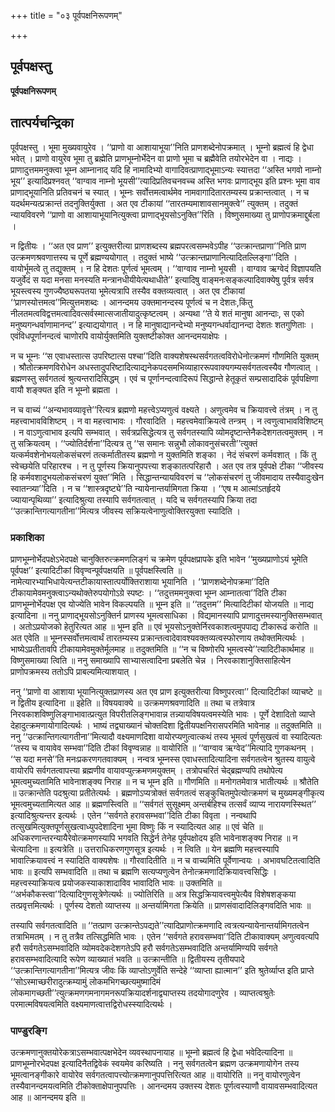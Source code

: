+++
title = "०३ पूर्वपक्षनिरूपणम्"

+++


## पूर्वपक्षस्तु

**पूर्वपक्षनिरूपणम्**

## **तात्पर्यचन्द्रिका**

पूर्वपक्षस्तु । भूमा मुख्यवायुरेव । ‘‘प्राणो वा आशायाभूया’’निति प्राणशब्देनोपक्रमात् । भूम्नो ब्रह्मत्वं हि द्वेधा भवेत् । प्राणो वायुरेव भूमा तु ब्रह्मेति प्राणभूम्नोर्भेदेन वा प्राणो भूमा च ब्रह्मैवेति तयोरभेदेन वा । नाद्यः । प्राणादुत्तममनुक्त्वा भूम्न आम्नानाद् यदि हि नामादिभ्यो वागादिवत्प्राणाद्भूमाऽन्यः स्यात्तदा ‘‘अस्ति भगवो नाम्नो भूय’’ इत्यादिप्रश्नवत् ‘‘वाग्वाव नाम्नो भूयसी’’त्यादिप्रतिवचनवच्च अस्ति भगवः प्राणाद्भूय इति प्रश्नः भूमा वाव प्राणाद्भूयानिति प्रतिवचनं च स्यात् । भूम्नः सर्वोत्तमत्वार्थमेव नामवागादितारतम्यस्य प्रक्रान्तत्वात् । न च यदर्थमन्यत्प्रक्रान्तं तदनुक्तिर्युक्ता । अत एव टीकायां ‘‘तारतम्यमाशावसानमुक्त्वे’’ त्युक्तम् । तदुक्तं न्यायविवरणे ‘‘प्राणो वा आशायाभूयानित्युक्त्वा प्राणाद्भूयसोऽनुक्ति’’रिति । विष्णुसमाख्या तु प्राणोपक्रमाद्दुर्बला ।

न द्वितीयः । ‘‘अत एव प्राण’’ इत्युक्तरीत्या प्राणशब्दस्य ब्रह्मपरत्वसम्भवेऽपीह ‘‘उत्क्रान्तप्राणा’’निति प्राण उत्क्रमणश्रवणात्तस्य च पूर्णे ब्रह्मण्ययोगात् । तदुक्तं भाष्ये ‘‘उत्क्रान्तप्राणानित्यादितल्लिङ्गा’’दिति । वायोर्भूमत्वे तु तद्युक्तम् । न हि देशतः पूर्णत्वं भूमत्वम् । ‘‘वाग्वाव नाम्नो भूयसी । वाग्वाव ऋग्वेदं विज्ञापयति यजुर्वेदं स यदा मनसा मनस्यति मन्त्रानधीयीयेत्यथाधीते’’ इत्यादिषु वाङ्मनःसङ्कल्पादिवाक्येषु पूर्वत्र सर्वत्र भूयस्त्वस्य गुणज्यैष्ठ्यरूपतया भूमेत्यत्रापि तस्यैव वक्तव्यत्वात् । अत एव टीकायां ‘‘प्राणस्योत्तमत्व’’मित्युत्तमशब्दः । आनन्दमय उक्तमानन्दस्य पूर्णत्वं च न देशतः,किंतु नीलतमत्वविद्वत्तमत्वादिवत्सर्वस्मात्सजातीयादुत्कृष्टत्वम् । अन्यथा ‘‘ते ये शतं मानुषा आनन्दाः, स एको मनुष्यगन्धर्वाणामानन्द’’ इत्याद्ययोगात् । न हि मानुषाद्यानन्देभ्यो मनुष्यगन्धर्वाद्यानन्दा देशतः शतगुणिताः । एवंविधपूर्णानन्दत्वं चाणोरपि वायोर्युक्तमिति युक्तष्टीकोक्त आनन्दमयाक्षेपः ।

न च भूम्नः ‘‘स एवाधस्तात्स उपरिष्टात्स पश्चा’’दिति वाक्यशेषस्थसर्वगतत्वविरोधेनोत्क्रमणं गौणमिति युक्तम् । श्रौतोत्क्रमणविरोधेन अधस्तादुपरिष्टादित्याद्यनेकपदसमभिव्याहाररूपवाक्यगम्यसर्वगतत्वस्यैव गौणत्वात् । ब्रह्मणस्तु सर्वगतत्वं श्रुत्यन्तरादिसिद्धम् । एवं च पूर्णानन्दत्वादिरूपं सिद्धान्ते हेतूकृतं सम्प्रसादादिकं पूर्वपक्षिणा वायौ शङ्क्यत इति न भूम्नो ब्रह्मता ।

न च वाच्यं ‘‘अन्यभावव्यावृत्ते’’रित्यत्र ब्रह्मणो महत्त्वेऽप्यणुत्वं वक्ष्यते । अणुत्वमेव च क्रियावत्त्वे तंत्रम् । न तु महत्त्वाभावविशिष्टम् । न वा महत्त्वाभावः । गौरवादिति । महत्त्वमेवाक्रियत्वे तन्त्रम् । न त्वणुत्वाभावविशिष्टम् । न वाऽणुत्वाभाव इत्यपि सम्भवात् । सर्वत्रप्रसिद्धेत्यत्र तु सर्वगतस्यापि व्योमदृष्टान्तेनैकदेशगतत्वमुक्तम् । न तु सक्रियत्वम् । ‘‘ज्योतिर्दर्शना’’दित्यत्र तु ‘‘स समानः सन्नुभौ लोकावनुसंचरती’’त्युक्तं यत्कर्मवशेनोभयलोकसंचरणं तत्कर्मातीतस्य ब्रह्मणो न युक्तमिति शङ्का । नेदं संचरणं कर्मवशात् । किं तु स्वेच्छयेति परिहारश्च । न तु पूर्णस्य क्रियानुपपत्त्या शङ्कातत्परिहारौ । अत एव तत्र पूर्वपक्षे टीका ‘‘जीवस्य हि कर्मवशादुभयलोकसंचरणं युक्त’’मिति । सिद्धान्तन्यायविवरणं च ‘‘लोकसंचरणं तु जीवमादाय तस्यैवादुःखेन स्वातन्त्र्या’’दिति । न च ‘‘शास्त्रदृष्ट्ये’’ति न्यायेनान्तर्यामिगता क्रिया । ‘‘एष म आत्मांऽतर्हृदये ज्यायान्पृथिव्या’’ इत्यादिश्रुत्या तस्यापि सर्वगतत्वात् । यदि च सर्वगतस्यापि क्रिया तदा ‘‘उत्क्रान्तिगत्यागतीना’’मित्यत्र जीवस्य सक्रियत्वेनाणुत्वोक्तिरयुक्ता स्यादिति ।

### **प्रकाशिका**

प्राणभूम्नोर्भेदपक्षेऽभेदपक्षे चानुक्तिरुत्क्रमणलिङ्गं च क्रमेण पूर्वपक्षप्रापके इति भावेन ‘‘मुख्यप्राणोऽयं भूमेति पूर्वपक्ष’’ इत्यादिटीकां विवृण्वन्पूर्वपक्षयति ॥ पूर्वपक्षस्त्विति ॥ नामेत्यारभ्याभिधायेत्यन्तटीकायास्तात्पर्योक्तिराशाया भूयानिति । ‘‘प्राणशब्देनोपक्रमा’’दिति टीकायामेवमनुक्त्वाऽन्यथोक्तेरुपयोगोऽग्रे स्पष्टः । ‘‘तदुत्तममनुक्त्वा भूम्न आम्नातत्वा’’दिति टीका प्राणभूम्नोर्भेदपक्ष एव योज्येति भावेन विकल्पयति ॥ भूम्न इति ॥ ‘‘तदुत्तम’’ मित्यादिटीकां योजयति ॥ नाद्य इत्यादिना ॥ ननु प्राणाद्भूयसोऽनुक्तिर्न प्राणस्य भूमत्वसाधिका । विद्यमानस्यापि प्राणादुत्तमस्यानुक्तिसम्भवात् । अतोऽप्रयोजको हेतुरित्यत आह ॥ भूम्न इति ॥ एवं भूयसोऽनुक्तेर्निरवकाशत्वमुपपाद्य टीकारूढं करोति ॥ अत एवेति ॥ भूम्नस्सर्वोत्तमत्वार्थं तारतम्यस्य प्रक्रान्तत्वादेवावश्यवक्तव्यत्वस्फोरणाय तथोक्तमित्यर्थः । भाष्येऽप्रतीतावपि टीकायामेवमुक्तेर्मूलमाह ॥ तदुक्तमिति ॥ ‘‘न च विष्णोरपि भूमत्वस्ये’’त्यादिटीकार्थमाह ॥ विष्णुसमाख्या त्विति ॥ ननु समाख्यापि साभ्यासत्वादिना प्रबलेति चेन्न । निरवकाशानुक्तिसाहित्येन प्राणोपक्रमस्य ततोऽपि प्राबल्यमित्याशयात् ।

ननु ‘‘प्राणो वा आशाया भूयानित्युक्तप्राणस्य अत एव प्राण इत्युक्तरीत्या विष्णुपरत्वा’’ दित्यादिटीकां व्याचष्टे ॥ न द्वितीय इत्यादिना ॥ इहेति ॥ विषयवाक्ये ॥ उत्क्रमणश्रवणादिति ॥ तथा च तत्रेवात्र निरवकाशविष्णुलिङ्गाभावात्प्रत्युत विपरीतलिङ्गभावान्न तन्न्यायविषयत्वमस्येति भावः । पूर्णे देशादितो व्याप्ते देहादुत्क्रमणायोगादित्यर्थः । भाष्यं तद्व्याख्यानं चोक्तदिशा द्वितीयपक्षनिरासपरमिति भावेनाह ॥ तदुक्तमिति ॥ ननु ‘‘उत्क्रान्तिगत्यागतीना’’मित्यादौ वक्ष्यमाणदिशा वायोरप्यणुत्वात्कथं तस्य भूमत्वं पूर्णसुखत्वं वा स्यादित्यतः ‘‘तस्य च वायावेव सम्भवा’’दिति टीकां विवृण्वन्नाह ॥ वायोरिति ॥ ‘‘वाग्वाव ऋग्वेद’’मित्यादि गुणकथनम् । ‘‘स यदा मनसे’’ति मनःप्रकरणगतवाक्यम् । नन्वत्र भूम्नस्स एवाधस्तादित्यादिना सर्वगतत्वेन श्रुतस्य वायुत्वे वायोरपि सर्वगतत्वापत्त्या ब्रह्मणीव वायावप्युत्क्रमणमयुक्तम् । तत्रोपचरितं चेद्ब्रह्मण्यपि तथोपेत्य भूमत्वमुच्यतामिति भावेनाशङ्क्य निराह ॥ न च भूम्न इति ॥ गौणमिति ॥ मनोगतमेवात्र भातीत्यर्थः ॥ श्रौतेति ॥ उत्क्रान्तेति पदश्रुत्या प्रतीतेत्यर्थः । ब्रह्मणोऽप्यत्रोक्तं सर्वगतत्वं सङ्कुचितमुपेत्योत्क्रमणं च मुख्यमङ्गीकृत्य भूमत्वमुच्यतामित्यत आह ॥ ब्रह्मणस्त्विति ॥ ‘‘सर्वगतं सुसूक्ष्मम् अन्तर्बहिश्च तत्सर्वं व्याप्य नारायणस्स्थित’’ इत्यादिश्रुत्यन्तर इत्यर्थः । एतेन ‘‘सर्वगते हरावसम्भवा’’दिति टीका विवृता । नन्वथापि तत्सुखमित्युक्तपूर्णसुखत्वाध्युपदेशादिना भूमा विष्णुः किं न स्यादित्यत आह ॥ एवं चेति ॥ अधिकरणान्तरन्यायैरेवोत्क्रमणस्यापि भगवति सिद्धेर्न तेनेह पूर्वपक्षोदय इति भावेनाशङ्क्य निराह ॥ न चेत्यादिना ॥ इत्यत्रेति ॥ उत्तराधिकरणगुणसूत्र इत्यर्थः । न त्विति ॥ येन ब्रह्मणि महत्त्वस्यापि भावात्क्रियावत्त्वं न स्यादिति वाक्यशेषः ॥ गौरवादितीति ॥ न च वाच्यमिति पूर्वेणान्वयः । अभावघटितत्वादिति भावः ॥ इत्यपि सम्भवादिति ॥ तथा च ब्रह्मणि सत्यप्यणुत्वेन तेनोत्क्रमणादिक्रियावत्त्वसिद्धिः । महत्त्वस्याक्रियत्व प्रयोजकस्याकाशादाविव भावादिति भावः ॥ उक्तमिति ॥ ‘‘अर्भकौकस्त्वा’’दित्यादिगुणसूत्रेणेत्यर्थः ॥ ज्योतिरिति ॥ अत्र सिद्धक्रियावत्त्वमुपेत्यैव विशेषशङ्कया तत्प्रवृत्तमित्यर्थः । पूर्णस्य देशतो व्याप्तस्य ॥ अन्तर्यामिगता क्रियेति ॥ प्राणसंवादादिलिङ्गवदिति भावः ॥

तस्यापि सर्वगतत्वादिति ॥ ‘‘तत्प्राण उत्क्रान्तेऽपद्यते’’त्यादिप्राणोत्क्रमणादि त्वत्रत्यन्यायेनान्तर्यामिगतत्वेन तत्राभिमतम् । न तु तत्रैव तत्सिद्धमिति भावः । एतेन ‘‘सर्वगते हरावसम्भवा’’दिति टीकावाक्यम् अणुत्ववत्यपि हरौ सर्वगतेऽसम्भवादिति व्योमवदेकदेशगतेऽपि हरौ सर्वगतेऽसम्भवादिति अन्तर्यामिण्यपि सर्वगते हरावसम्भवादित्यादि रूपेण व्याख्यातं भवति ॥ उत्क्रान्तीति ॥ द्वितीयस्य तृतीयपादे ‘‘उत्क्रान्तिगत्यागतीना’’मित्यत्र जीवः किं व्याप्तोऽणुर्वेति सन्देहे ‘‘व्याप्ता ह्यात्मान’’ इति श्रुतेर्व्याप्त इति प्राप्ते ‘‘सोऽस्माच्छरीरादुत्क्रम्यामुं लोकमभिगच्छत्यमुष्मादिमं लोकमागच्छती’’त्युत्क्रमणगमनागमनरूपक्रियादर्शनाद्व्याप्तस्य तदयोगादणुरेव । व्याप्तत्वश्रुतेः परमात्मविषयत्वमिति वक्ष्यमाणत्वात्तद्विरोधस्स्यादित्यर्थः ।

### **पाण्डुरङ्गि**

उत्क्रमणानुक्तयोरेकत्राऽसम्भवात्पक्षभेदेन व्यवस्थापनायाह ॥ भूम्नो ब्रह्मत्वं हि द्वेधा भवेदित्यादिना ॥ प्राणभूम्नोरभेदपक्ष इत्यादिनैतद्विवेकं स्वयमेव करिष्यति । ननु सर्वगतत्वेन ब्रह्मण उत्क्रमणायोगेन तस्य भूमत्वानङ्गीकारे वायोरेव सर्वगतत्वापत्त्योत्क्रमणानुपपत्तिरित्यत आह ॥ वायोरिति ॥ ननु वायोरणुत्वेन तस्यैवानन्दमयत्वमिति टीकोक्ताक्षेपानुपपत्तिः । आनन्दमय उक्तस्य देशतः पूर्णत्वस्याणौ वायावसम्भवादित्यत आह ॥ आनन्दमय इति ॥

